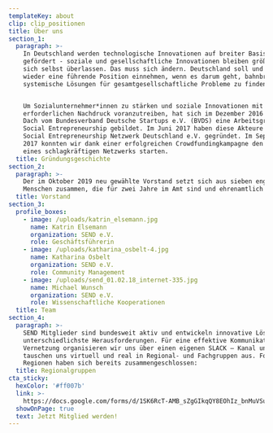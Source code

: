 ```yaml
---
templateKey: about
clip: clip_positionen
title: Über uns
section_1:
  paragraph: >-
    In Deutschland werden technologische Innovationen auf breiter Basis
    gefördert - soziale und gesellschaftliche Innovationen bleiben größtenteils
    sich selbst überlassen. Das muss sich ändern. Deutschland soll und kann
    wieder eine führende Position einnehmen, wenn es darum geht, bahnbrechende,
    systemische Lösungen für gesamtgesellschaftliche Probleme zu finden. 


    Um Sozialunternehmer*innen zu stärken und soziale Innovationen mit dem
    erforderlichen Nachdruck voranzutreiben, hat sich im Dezember 2016 unter dem
    Dach vom Bundesverband Deutsche Startups e.V. (BVDS) eine Arbeitsgruppe zu
    Social Entrepreneurship gebildet. Im Juni 2017 haben diese Akteure das
    Social Entrepreneurship Netzwerk Deutschland e.V. gegründet. Im September
    2017 konnten wir dank einer erfolgreichen Crowdfundingkampagne den Aufbau
    eines schlagkräftigen Netzwerks starten.
  title: Gründungsgeschichte
section_2:
  paragraph: >-
    Der im Oktober 2019 neu gewählte Vorstand setzt sich aus sieben engagierten
    Menschen zusammen, die für zwei Jahre im Amt sind und ehrenamtlich arbeiten.
  title: Vorstand
section_3:
  profile_boxes:
    - image: /uploads/katrin_elsemann.jpg
      name: Katrin Elsemann
      organization: SEND e.V.
      role: Geschäftsführerin
    - image: /uploads/katharina_osbelt-4.jpg
      name: Katharina Osbelt
      organization: SEND e.V.
      role: Community Management
    - image: /uploads/send_01.02.18_internet-335.jpg
      name: Michael Wunsch
      organization: SEND e.V.
      role: Wissenschaftliche Kooperationen
  title: Team
section_4:
  paragraph: >-
    SEND Mitglieder sind bundesweit aktiv und entwickeln innovative Lösungen für
    unterschiedlichste Herausforderungen. Für eine effektive Kommunikation und
    Vernetzung organisieren wir uns über einen eigenen SLACK – Kanal und
    tauschen uns virtuell und real in Regional- und Fachgruppen aus. Folgende
    Regionen haben sich bereits zusammengeschlossen:
  title: Regionalgruppen
cta_sticky:
  hexColor: '#ff007b'
  link: >-
    https://docs.google.com/forms/d/1SK6RcT-AMB_sZgGIkqQY8EOhIz_bnMuVSuJ7zCmd4Mg/viewform?edit_requested=true
  showOnPage: true
  text: Jetzt Mitglied werden!
---
```


